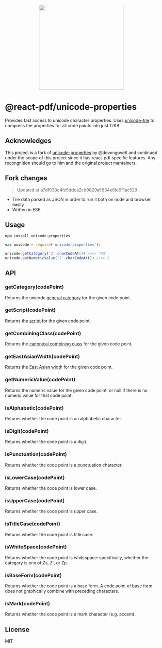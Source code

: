 <p align="center">
  <img src="https://user-images.githubusercontent.com/5600341/27505816-c8bc37aa-587f-11e7-9a86-08a2d081a8b9.png" height="280px">
</p>

# @react-pdf/unicode-properties

Provides fast access to unicode character properties. Uses [unicode-trie](https://github.com/devongovett/unicode-trie) to compress the
properties for all code points into just 12KB.

## Acknowledges

This project is a fork of [unicode-properties](https://github.com/foliojs/unicode-properties) by @devongovett and continued under the scope of this project since it has react-pdf specific features. Any recongnition should go to him and the original project mantainers.

## Fork changes

> Updated at a7df933c4fe5ddca2cb9829a5634e6fe9f1ac529

- Trie data parsed as JSON in order to run it both on node and browser easily
- Written in ES6

## Usage

```sh
npm install unicode-properties
```

```javascript
var unicode = require('unicode-properties');

unicode.getCategory('2'.charCodeAt()) //=> 'Nd'
unicode.getNumericValue('2'.charCodeAt()) //=> 2
```

## API

### getCategory(codePoint)

Returns the unicode [general category](http://www.fileformat.info/info/unicode/category/index.htm) for the given code point.

### getScript(codePoint)

Returns the [script](http://unicode.org/standard/supported.html) for the given code point.

### getCombiningClass(codePoint)

Returns the [canonical combining class](http://unicode.org/glossary/#combining_class) for the given code point.

### getEastAsianWidth(codePoint)

Returns the [East Asian width](http://www.unicode.org/reports/tr11/tr11-28.html) for the given code point.

### getNumericValue(codePoint)

Returns the numeric value for the given code point, or null if there is no numeric value for that code point.

### isAlphabetic(codePoint)

Returns whether the code point is an alphabetic character.

### isDigit(codePoint)

Returns whether the code point is a digit.

### isPunctuation(codePoint)

Returns whether the code point is a punctuation character.

### isLowerCase(codePoint)

Returns whether the code point is lower case.

### isUpperCase(codePoint)

Returns whether the code point is upper case.

### isTitleCase(codePoint)

Returns whether the code point is title case.

### isWhiteSpace(codePoint)

Returns whether the code point is whitespace: specifically, whether the category is one of Zs, Zl, or Zp.

### isBaseForm(codePoint)

Returns whether the code point is a base form. A code point of base form does not graphically combine with preceding
characters.

### isMark(codePoint)

Returns whether the code point is a mark character (e.g. accent).

## License

MIT

